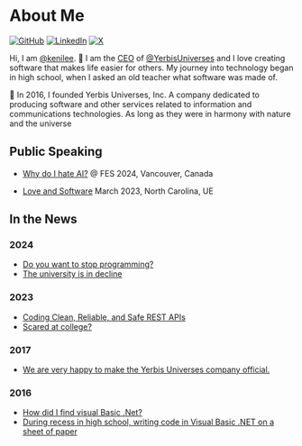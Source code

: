 # About Me

[![GitHub](https://img.shields.io/badge/GitHub-%40ashtom-239a3b.svg)](https://github.com/keni2002)
[![LinkedIn](https://img.shields.io/badge/Linked-in-0c66c3.svg)](https://www.linkedin.com/in/kenili/)
[![X](https://img.shields.io/badge/X-%40ashtom-222222.svg)](https://x.com/KeniLee_)

Hi, I am [@kenilee](https://github.com/keni2002). 👋 I am the [CEO](https://yerbisuniverses.org) of [@YerbisUniverses](https://github.com) and I love creating software that makes life easier for others. My journey into technology began in high school, when I asked an old teacher what software was made of.

🚀 In 2016, I founded Yerbis Universes, Inc. A company dedicated to producing software and other services related to information and communications technologies. As long as they were in harmony with nature and the universe

## Public Speaking

* [Why do I hate AI?](https://any) @ FES 2024, Vancouver, Canada

* [Love and Software](https://any) March 2023, 
North Carolina, UE

## In the News

### 2024

* [Do you want to stop programming? ](https://any)
* [The university is in decline ](https://any)

### 2023
* [Coding Clean, Reliable, and Safe REST APIs](https://any)
* [Scared at college? ](https://any)

### 2017
* [We are very happy to make the Yerbis Universes company official. ](https://any)


### 2016
* [How did I find visual Basic .Net?](https://any)
* [During recess in high school, writing code in Visual Basic .NET on a sheet of paper](https://any)




